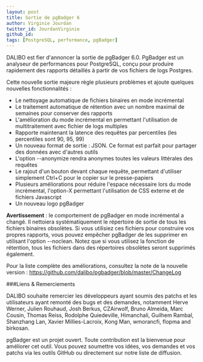 ```yaml
---
layout: post
title: Sortie de pgBadger 6
author: Virginie Jourdan
twitter_id: JourdanVirginie
github_id: 
tags: [PostgreSQL, performance, pgBadger]
---
```

DALIBO est fier d'annoncer la sortie de pgBadger 6.0.
PgBadger est un analyseur de performances pour PostgreSQL, conçu pour produire rapidement des rapports détaillés à partir de vos fichiers de logs Postgres.

<!--MORE-->

Cette nouvelle sortie majeure règle plusieurs problèmes et ajoute quelques nouvelles fonctionnalités :

* Le nettoyage automatique de fichiers binaires en mode incrémental
* Le traitement automatique de rétention avec un nombre maximal de semaines pour conserver des rapports
* L'amélioration du mode incrémental en permettant l'utilisation de multitraitement avec fichier de logs multiples    
* Rapporte maintenant la latence des requêtes par percentiles (les percentiles sont 90, 95, 99)
* Un nouveau format de sortie : JSON. Ce format est parfait pour partager des données avec d'autres outils
* L'option --anonymize rendra anonymes toutes les valeurs littérales des requêtes
* Le rajout d'un bouton devant chaque requête, permettant d'utiliser simplement Ctrl+C pour le copier sur le presse-papiers
* Plusieurs améliorations pour réduire l'espace nécessaire lors du mode incrémental, l'option-X permettant l'utilisation de CSS externe et de fichiers Javascript
* Un nouveau logo pgBadger 

**Avertissement** : le comportement de pgBadger en mode incrémental a changé. Il nettoiera systématiquement le répertoire de sortie de tous les fichiers binaires obsolètes. Si vous utilisiez ces fichiers pour construire vos propres rapports, vous pouvez empêcher pgBadger de les supprimer en utilisant l'option --noclean. Notez que si vous utilisez la fonction de rétention, tous les fichiers dans des répertoires obsolètes seront supprimés également.

Pour la liste complète des améliorations, consultez la note de la nouvelle version :
https://github.com/dalibo/pgbadger/blob/master/ChangeLog

###Liens & Remerciements

DALIBO souhaite remercier les développeurs ayant soumis des patchs et les utilisateurs ayant remonté des bugs et des demandes, notamment Herve Werner, Julien Rouhaud, Josh Berkus, CZAirwolf, Bruno Almeida, Marc Cousin, Thomas Reiss, Rodolphe Quiedeville, Himanchali, Guilhem Rambal, Shanzhang Lan, Xavier Millies-Lacroix, Kong Man, wmorancfi, flopma and birkosan.

pgBadger est un projet ouvert. Toute contribution est la bienvenue pour améliorer cet outil.
Vous pouvez soumettre vos idées, vos demandes et vos patchs via les outils GitHub ou directement sur notre liste de diffusion.
